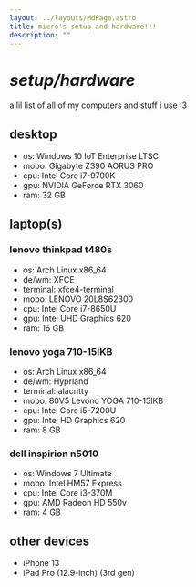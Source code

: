 ```yaml
---
layout: ../layouts/MdPage.astro
title: micro's setup and hardware!!!
description: ""
---
```

# *setup/hardware*

a lil list of all of my computers and stuff i use :3

## desktop

- os: Windows 10 IoT Enterprise LTSC
- mobo: Gigabyte Z390 AORUS PRO
- cpu: Intel Core i7-9700K
- gpu: NVIDIA GeForce RTX 3060
- ram: 32 GB

## laptop(s)

### lenovo thinkpad t480s
- os: Arch Linux x86_64
- de/wm: XFCE
- terminal: xfce4-terminal
- mobo: LENOVO 20L8S62300
- cpu: Intel Core i7-8650U
- gpu: Intel UHD Graphics 620
- ram: 16 GB

### lenovo yoga 710-15IKB
- os: Arch Linux x86_64
- de/wm: Hyprland
- terminal: alacritty
- mobo: 80V5 Levono YOGA 710-15IKB
- cpu: Intel Core i5-7200U
- gpu: Intel HD Graphics 620
- ram: 8 GB

### dell inspirion n5010
- os: Windows 7 Ultimate
- mobo: Intel HM57 Express
- cpu: Intel Core i3-370M
- gpu: AMD Radeon HD 550v
- ram: 4 GB

## other devices
- iPhone 13
- iPad Pro (12.9-inch) (3rd gen)
